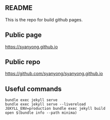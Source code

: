 ## README
This is the repo for build github pages.

## Public page
https://syanyong.github.io

## Public repo
https://github.com/syanyong/syanyong.github.io

## Useful commands
```
bundle exec jekyll serve
bundle exec jekyll serve --livereload
JEKYLL_ENV=production bundle exec jekyll build
open $(bundle info --path minima)
```


